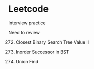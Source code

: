 # Leetcode
Interview practice

Need to review

272. Closest Binary Search Tree Value II

285. Inorder Successor in BST

128. Union Find


